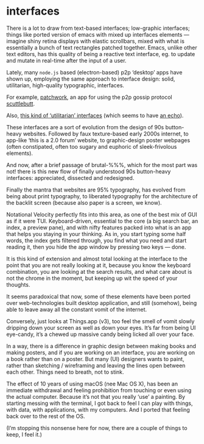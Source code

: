 # interfaces

There is a lot to draw from text-based interfaces; low-graphic interfaces; things like ported version of emacs with mixed up interfaces elements — imagine shiny retina displays with elastic scrollbars, mixed with what is essentially a bunch of text rectangles patched together. Emacs, unlike other text editors, has this quality of being a reactive text interface, eg. to update and mutate in real-time after the input of a user.

Lately, many `node.js` based (electron-based) p2p ‘desktop’ apps have shown up, employing the same approach to interface design: solid, utilitarian, high-quality typographic, interfaces.

For example, [patchwork](https://github.com/ssbc/patchwork/blob/master/screenshot.jpg), an app for using the p2p gossip protocol [scuttlebutt](https://www.scuttlebutt.nz).

Also, [this kind of ‘utilitarian’ interfaces](https://www.are.na/desmond-wong/alternative-web-ui-aesthetics) (which seems to have [an echo](https://mobile.twitter.com/search?q=utilitarian%20interfaces&src=typed_query)).

These interfaces are a sort of evolution from the design of 90s button-heavy websites. Followed by faux texture-based early 2000s internet, to app-like ‘this is a 2.0 forum’ website, to graphic-design poster webpages (often constipated, often too sugary and euphoric of sleek-frivolous elements). 

And now, after a brief passage of brutal-%%%, which for the most part was not! there is this new flow of finally understood 90s button-heavy interfaces: appreciated, dissected and redesigned.

Finally the mantra that websites are 95% typography, has evolved from being about print typography, to liberated typography for the architecture of the backlit screen (because also paper is a screen, we know).

Notational Velocity perfectly fits into this area, as one of the best mix of GUI as if it were TUI. Keyboard-driven, essential to the core (a big search bar, an index, a preview pane), and with nifty features packed into what is an app that helps you staying in your thinking. As in, you start typing some half words, the index gets filtered through, you find what you need and start reading it, then you hide the app window by pressing two keys — done.

It is this kind of extension and almost total looking at the interface to the point that you are not really looking at it, because you know the keyboard combination, you are looking at the search results, and what care about is not the chrome in the moment, but keeping up wit the speed of your thoughts.

It seems paradoxical that now, some of these elements have been ported over web-technologies built desktop application, and still (somehow), being able to leave away all the constant vomit of the internet.

Conversely, just looks at Things.app (v3), too feel the smell of vomit slowly dripping down your screen as well as down your eyes. It’s far from being UI eye-candy, it’s a chewed up massive candy being licked all over your face.

In a way, there is a difference in graphic design between making books and making posters, and if you are working on an interface, you are working on a book rather than on a poster. But many (UI) designers wants to paint, rather than sketching / wireframing and leaving the lines open between each other. Things need to breath, not to stink.

The effect of 10 years of using macOS (nee Mac OS X), has been an immediate withdrawal and feeling prohibition from touching or even using the actual computer. Because it’s not that you really ‘use’ a painting. By starting messing with the terminal, I got back to feel I can play with things, with data, with applications, with my computers. And I ported that feeling back over to the rest of the OS.

(I’m stopping this nonsense here for now, there are a couple of things to keep, I feel it.)